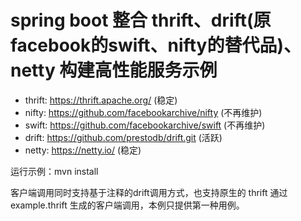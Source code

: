 # spring boot 整合 thrift、drift(原facebook的swift、nifty的替代品)、netty 构建高性能服务示例

* thrift: https://thrift.apache.org/ (稳定)
* nifty: https://github.com/facebookarchive/nifty (不再维护)
* swift: https://github.com/facebookarchive/swift (不再维护)
* drift: https://github.com/prestodb/drift.git (活跃)
* netty: https://netty.io/ (稳定)


运行示例：mvn install

客户端调用同时支持基于注释的drift调用方式，也支持原生的 thrift 通过 example.thrift 生成的客户端调用，本例只提供第一种用例。